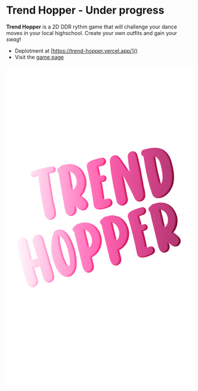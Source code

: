 # Trend Hopper - Under progress

**Trend Hopper** is a 2D DDR rythm game that will challenge your dance moves in your local highschool. Create your own outfits and gain your _swag_!

- Deplotment at [https://trend-hopper.vercel.app/]()
- Visit the [game page](https://scruffyhere.itch.io/dorothea-city)

![Logo](./public/img/gameLogo.png)
